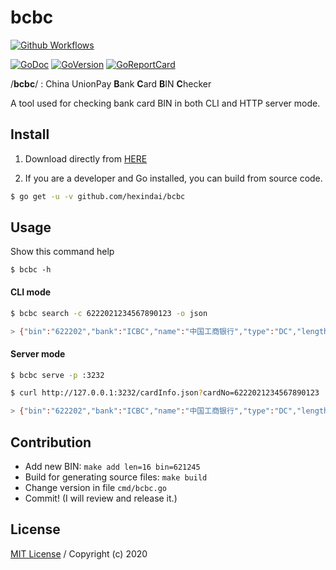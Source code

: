 bcbc
======

[![Github Workflows](https://github.com/hexindai/bcbc/workflows/bcbc-ci-wf/badge.svg)](https://github.com/hexindai/bcbc/actions?query=workflow%3Abcbc-ci-wf)

[![GoDoc](https://godoc.org/github.com/hexindai/bcbc/bank?status.svg)](https://godoc.org/github.com/hexindai/bcbc/bank)
[![GoVersion](https://img.shields.io/github/v/release/hexindai/bcbc)](https://github.com/hexindai/bcbc/releases)
[![GoReportCard](https://goreportcard.com/badge/github.com/hexindai/bcbc)](https://goreportcard.com/report/github.com/hexindai/bcbc)

/**bcbc**/ : China UnionPay **B**ank **C**ard **B**IN **C**hecker

A tool used for checking bank card BIN in both CLI and HTTP server mode.

## Install

1. Download directly from [HERE](https://github.com/hexindai/bcbc/releases)

2. If you are a developer and Go installed, you can build from source code.

```bash
$ go get -u -v github.com/hexindai/bcbc
```

## Usage

Show this command help

```
$ bcbc -h
```

#### CLI mode

```bash
$ bcbc search -c 6222021234567890123 -o json

> {"bin":"622202","bank":"ICBC","name":"中国工商银行","type":"DC","length":19}
```

#### Server mode

```bash
$ bcbc serve -p :3232

$ curl http://127.0.0.1:3232/cardInfo.json?cardNo=6222021234567890123

> {"bin":"622202","bank":"ICBC","name":"中国工商银行","type":"DC","length":19}
```

## Contribution

* Add new BIN: `make add len=16 bin=621245`
* Build for generating source files: `make build`
* Change version in file `cmd/bcbc.go`
* Commit! (I will review and release it.)

## License

[MIT License](LICENSE) / Copyright (c) 2020